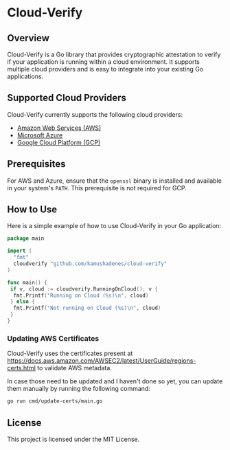 # Cloud-Verify

## Overview

Cloud-Verify is a Go library that provides cryptographic attestation to verify if your application is running within a cloud environment. It supports multiple cloud providers and is easy to integrate into your existing Go applications.

## Supported Cloud Providers

Cloud-Verify currently supports the following cloud providers:

- [Amazon Web Services (AWS)](https://docs.aws.amazon.com/AWSEC2/latest/UserGuide/verify-pkcs7.html)
- [Microsoft Azure](https://learn.microsoft.com/en-us/azure/virtual-machines/instance-metadata-service?tabs=linux#sample-1-validate-that-the-vm-is-running-in-azure)
- [Google Cloud Platform (GCP)](https://cloud.google.com/compute/docs/instances/verifying-instance-identity)

## Prerequisites

For AWS and Azure, ensure that the `openssl` binary is installed and available in your system's `PATH`. This prerequisite is not required for GCP.

## How to Use

Here is a simple example of how to use Cloud-Verify in your Go application:

```go
package main

import (
  "fmt"
  cloudverify "github.com/kamushadenes/cloud-verify"
)

func main() {
 if v, cloud := cloudverify.RunningOnCloud(); v {
  fmt.Printf("Running on Cloud (%s)\n", cloud)
 } else {
  fmt.Printf("Not running on Cloud (%s)\n", cloud)
 }
}
```

### Updating AWS Certificates

Cloud-Verify uses the certificates present at https://docs.aws.amazon.com/AWSEC2/latest/UserGuide/regions-certs.html to validate AWS metadata.

In case those need to be updated and I haven't done so yet, you can update them manually by running the following command:

```bash
go run cmd/update-certs/main.go
```

## License

This project is licensed under the MIT License.
